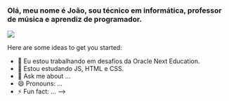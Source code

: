 ### Olá, meu nome é João, sou técnico em informática, professor de música e aprendiz de programador.

<a href="https://github.com/anuraghazra/github-readme-stats">
  <img align="center" src="https://github-readme-stats.vercel.app/api/pin/?username=joaogami&repo=github-readme-stats&theme=buefy" />
</a>

Here are some ideas to get you started:

- 🔭 Eu estou trabalhando em desafios da Oracle Next Education.
- 🌱 Estou estudando JS, HTML e CSS.
- 💬 Ask me about ...
- 😄 Pronouns: ...
- ⚡ Fun fact: ...
-->
